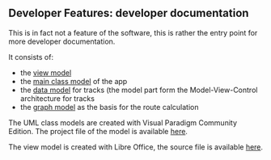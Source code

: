 ## Developer Features: developer documentation

This is in fact not a feature of the software, this is rather the entry point for more developer documentation.

It consists of:
- the [view model](./ViewModel.png)
- the [main class model](./MainClassModel.png) of the app
- the [data model](./Model.png) for tracks (the model part form the Model-View-Control architecture for tracks
- the [graph model](./Graph.png) as the basis for the route calculation

The UML class models are created with Visual Paradigm Community Edition. 
The project file of the model is available [here](../../../more/mgmap.vpp).

The view model is created with Libre Office, the source file is available [here](../../../more/ViewModel.odg).  